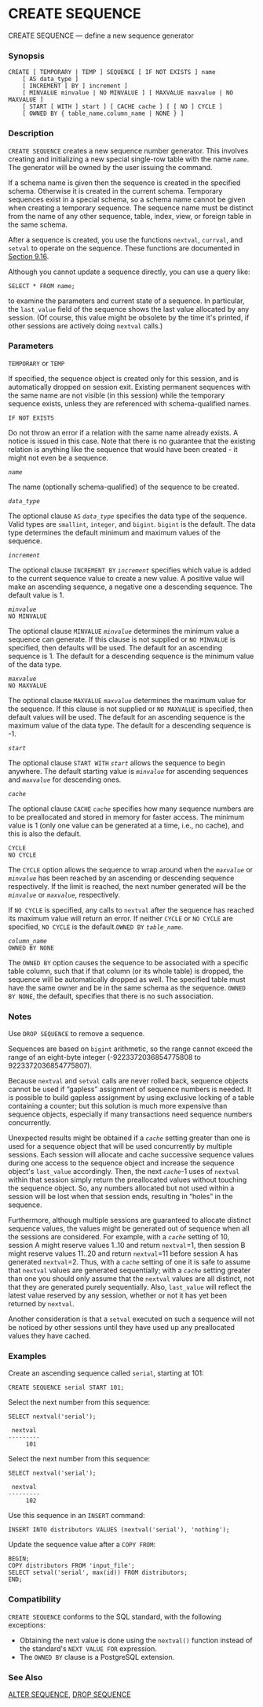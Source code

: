 # CREATE SEQUENCE

CREATE SEQUENCE — define a new sequence generator

### Synopsis

```text
CREATE [ TEMPORARY | TEMP ] SEQUENCE [ IF NOT EXISTS ] name
    [ AS data_type ]
    [ INCREMENT [ BY ] increment ]
    [ MINVALUE minvalue | NO MINVALUE ] [ MAXVALUE maxvalue | NO MAXVALUE ]
    [ START [ WITH ] start ] [ CACHE cache ] [ [ NO ] CYCLE ]
    [ OWNED BY { table_name.column_name | NONE } ]
```

### Description

`CREATE SEQUENCE` creates a new sequence number generator. This involves creating and initializing a new special single-row table with the name _`name`_. The generator will be owned by the user issuing the command.

If a schema name is given then the sequence is created in the specified schema. Otherwise it is created in the current schema. Temporary sequences exist in a special schema, so a schema name cannot be given when creating a temporary sequence. The sequence name must be distinct from the name of any other sequence, table, index, view, or foreign table in the same schema.

After a sequence is created, you use the functions `nextval`, `currval`, and `setval` to operate on the sequence. These functions are documented in [Section 9.16](https://www.postgresql.org/docs/10/static/functions-sequence.html).

Although you cannot update a sequence directly, you can use a query like:

```text
SELECT * FROM name;
```

to examine the parameters and current state of a sequence. In particular, the `last_value` field of the sequence shows the last value allocated by any session. \(Of course, this value might be obsolete by the time it's printed, if other sessions are actively doing `nextval` calls.\)

### Parameters

`TEMPORARY` or `TEMP`

If specified, the sequence object is created only for this session, and is automatically dropped on session exit. Existing permanent sequences with the same name are not visible \(in this session\) while the temporary sequence exists, unless they are referenced with schema-qualified names.

`IF NOT EXISTS`

Do not throw an error if a relation with the same name already exists. A notice is issued in this case. Note that there is no guarantee that the existing relation is anything like the sequence that would have been created - it might not even be a sequence.

_`name`_

The name \(optionally schema-qualified\) of the sequence to be created.

_`data_type`_

The optional clause `AS` _`data_type`_ specifies the data type of the sequence. Valid types are `smallint`, `integer`, and `bigint`. `bigint` is the default. The data type determines the default minimum and maximum values of the sequence.

_`increment`_

The optional clause `INCREMENT BY` _`increment`_ specifies which value is added to the current sequence value to create a new value. A positive value will make an ascending sequence, a negative one a descending sequence. The default value is 1.

_`minvalue`_  
`NO MINVALUE`

The optional clause `MINVALUE` _`minvalue`_ determines the minimum value a sequence can generate. If this clause is not supplied or `NO MINVALUE` is specified, then defaults will be used. The default for an ascending sequence is 1. The default for a descending sequence is the minimum value of the data type.

_`maxvalue`_  
`NO MAXVALUE`

The optional clause `MAXVALUE` _`maxvalue`_ determines the maximum value for the sequence. If this clause is not supplied or `NO MAXVALUE` is specified, then default values will be used. The default for an ascending sequence is the maximum value of the data type. The default for a descending sequence is -1.

_`start`_

The optional clause `START WITH` _`start`_ allows the sequence to begin anywhere. The default starting value is _`minvalue`_ for ascending sequences and _`maxvalue`_ for descending ones.

_`cache`_

The optional clause `CACHE` _`cache`_ specifies how many sequence numbers are to be preallocated and stored in memory for faster access. The minimum value is 1 \(only one value can be generated at a time, i.e., no cache\), and this is also the default.

`CYCLE`  
`NO CYCLE`

The `CYCLE` option allows the sequence to wrap around when the _`maxvalue`_ or _`minvalue`_ has been reached by an ascending or descending sequence respectively. If the limit is reached, the next number generated will be the _`minvalue`_ or _`maxvalue`_, respectively.

If `NO CYCLE` is specified, any calls to `nextval` after the sequence has reached its maximum value will return an error. If neither `CYCLE` or `NO CYCLE` are specified, `NO CYCLE` is the default.`OWNED BY` _`table_name`_.

_`column_name`_  
`OWNED BY NONE`

The `OWNED BY` option causes the sequence to be associated with a specific table column, such that if that column \(or its whole table\) is dropped, the sequence will be automatically dropped as well. The specified table must have the same owner and be in the same schema as the sequence. `OWNED BY NONE`, the default, specifies that there is no such association.

### Notes

Use `DROP SEQUENCE` to remove a sequence.

Sequences are based on `bigint` arithmetic, so the range cannot exceed the range of an eight-byte integer \(-9223372036854775808 to 9223372036854775807\).

Because `nextval` and `setval` calls are never rolled back, sequence objects cannot be used if “gapless” assignment of sequence numbers is needed. It is possible to build gapless assignment by using exclusive locking of a table containing a counter; but this solution is much more expensive than sequence objects, especially if many transactions need sequence numbers concurrently.

Unexpected results might be obtained if a _`cache`_ setting greater than one is used for a sequence object that will be used concurrently by multiple sessions. Each session will allocate and cache successive sequence values during one access to the sequence object and increase the sequence object's `last_value` accordingly. Then, the next _`cache`_-1 uses of `nextval` within that session simply return the preallocated values without touching the sequence object. So, any numbers allocated but not used within a session will be lost when that session ends, resulting in “holes” in the sequence.

Furthermore, although multiple sessions are guaranteed to allocate distinct sequence values, the values might be generated out of sequence when all the sessions are considered. For example, with a _`cache`_ setting of 10, session A might reserve values 1..10 and return `nextval`=1, then session B might reserve values 11..20 and return `nextval`=11 before session A has generated `nextval`=2. Thus, with a _`cache`_ setting of one it is safe to assume that `nextval` values are generated sequentially; with a _`cache`_ setting greater than one you should only assume that the `nextval` values are all distinct, not that they are generated purely sequentially. Also, `last_value` will reflect the latest value reserved by any session, whether or not it has yet been returned by `nextval`.

Another consideration is that a `setval` executed on such a sequence will not be noticed by other sessions until they have used up any preallocated values they have cached.

### Examples

Create an ascending sequence called `serial`, starting at 101:

```text
CREATE SEQUENCE serial START 101;
```

Select the next number from this sequence:

```text
SELECT nextval('serial');

 nextval
---------
     101
```

Select the next number from this sequence:

```text
SELECT nextval('serial');

 nextval
---------
     102
```

Use this sequence in an `INSERT` command:

```text
INSERT INTO distributors VALUES (nextval('serial'), 'nothing');
```

Update the sequence value after a `COPY FROM`:

```text
BEGIN;
COPY distributors FROM 'input_file';
SELECT setval('serial', max(id)) FROM distributors;
END;
```

### Compatibility

`CREATE SEQUENCE` conforms to the SQL standard, with the following exceptions:

* Obtaining the next value is done using the `nextval()` function instead of the standard's `NEXT VALUE FOR` expression.
* The `OWNED BY` clause is a PostgreSQL extension.

### See Also

[ALTER SEQUENCE](alter-sequence.md), [DROP SEQUENCE](drop-sequence.md)

